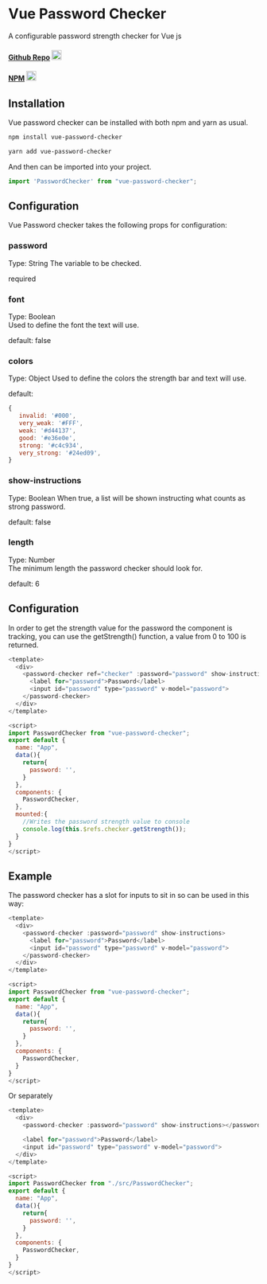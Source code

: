 # Vue Password Checker

A configurable password strength checker for Vue js

#### <a href="https://github.com/redsquirrelstudio/vue-password-checker">Github Repo</a> <img width=20 src="https://devicon.dev/devicon.git/icons/github/github-original.svg" >

#### <a href="https://www.npmjs.com/package/vue-password-checker">NPM</a> <img width=20 src="https://devicon.dev/devicon.git/icons/npm/npm-original-wordmark.svg" >

## Installation

Vue password checker can be installed with both npm and yarn as usual.

```bash
npm install vue-password-checker

yarn add vue-password-checker
```

And then can be imported into your project.

```js
import 'PasswordChecker' from "vue-password-checker";
```

## Configuration

Vue Password checker takes the following props for configuration:

### password

Type: String
The variable to be checked.

required  

### font

Type: Boolean  
Used to define the font the text will use.

default: false

### colors

Type: Object
Used to define the colors the strength bar and text will use.

default:
 ```js
 {
    invalid: '#000',
    very_weak: '#FFF',
    weak: '#d44137',
    good: '#e36e0e',
    strong: '#c4c934',
    very_strong: '#24ed09',
}
```

### show-instructions

Type: Boolean
When true, a list will be shown instructing what counts as strong password.

default: false

### length

Type: Number  
The minimum length the password checker should look for.

default: 6

## Configuration

In order to get the strength value for the password the component is tracking, you can use the getStrength() function, a value from 0 to 100 is returned.

```js
<template>
  <div>
    <password-checker ref="checker" :password="password" show-instructions>
      <label for="password">Password</label>
      <input id="password" type="password" v-model="password">
    </password-checker>
  </div>
</template>

<script>
import PasswordChecker from "vue-password-checker";
export default {
  name: "App",
  data(){
    return{
      password: '',
    }
  },
  components: {
    PasswordChecker,
  },
  mounted:{
    //Writes the password strength value to console
    console.log(this.$refs.checker.getStrength()); 
  }
}
</script>
```

## Example

The password checker has a slot for inputs to sit in so can be used in this way:

```js
<template>
  <div>
    <password-checker :password="password" show-instructions>
      <label for="password">Password</label>
      <input id="password" type="password" v-model="password">
    </password-checker>
  </div>
</template>

<script>
import PasswordChecker from "vue-password-checker";
export default {
  name: "App",
  data(){
    return{
      password: '',
    }
  },
  components: {
    PasswordChecker,
  }
}
</script>
```

Or separately 

```js
<template>
  <div>
    <password-checker :password="password" show-instructions></password-checker>

    <label for="password">Password</label>
    <input id="password" type="password" v-model="password">
  </div>
</template>

<script>
import PasswordChecker from "./src/PasswordChecker";
export default {
  name: "App",
  data(){
    return{
      password: '',
    }
  },
  components: {
    PasswordChecker,
  }
}
</script>

```
